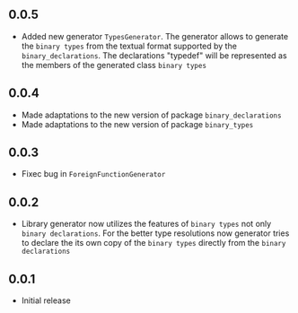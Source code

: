 ## 0.0.5

- Added new generator `TypesGenerator`. The generator allows to generate the `binary types` from the textual format supported by the `binary_declarations`. The declarations "typedef"  will be represented as the members of the generated class `binary types`   

## 0.0.4

- Made adaptations to the new version of package `binary_declarations`
- Made adaptations to the new version of package `binary_types`

## 0.0.3

- Fixec bug in `ForeignFunctionGenerator`

## 0.0.2

- Library generator now utilizes the features of `binary types` not only `binary declarations`. For the better type resolutions now generator tries to declare the its own copy of the `binary types` directly from the `binary declarations`

## 0.0.1

- Initial release

